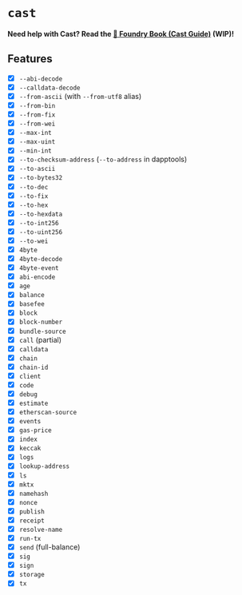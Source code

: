 # `cast`

**Need help with Cast? Read the [📖 Foundry Book (Cast Guide)][foundry-book-cast-guide] (WIP)!**

[foundry-book-cast-guide]: https://book.getfoundry.sh/cast/index.html

## Features

-   [x] `--abi-decode`
-   [x] `--calldata-decode`
-   [x] `--from-ascii` (with `--from-utf8` alias)
-   [x] `--from-bin`
-   [x] `--from-fix`
-   [x] `--from-wei`
-   [x] `--max-int`
-   [x] `--max-uint`
-   [x] `--min-int`
-   [x] `--to-checksum-address` (`--to-address` in dapptools)
-   [x] `--to-ascii`
-   [x] `--to-bytes32`
-   [x] `--to-dec`
-   [x] `--to-fix`
-   [x] `--to-hex`
-   [x] `--to-hexdata`
-   [x] `--to-int256`
-   [x] `--to-uint256`
-   [x] `--to-wei`
-   [x] `4byte`
-   [x] `4byte-decode`
-   [x] `4byte-event`
-   [x] `abi-encode`
-   [x] `age`
-   [x] `balance`
-   [x] `basefee`
-   [x] `block`
-   [x] `block-number`
-   [x] `bundle-source`
-   [x] `call` (partial)
-   [x] `calldata`
-   [x] `chain`
-   [x] `chain-id`
-   [x] `client`
-   [x] `code`
-   [x] `debug`
-   [x] `estimate`
-   [x] `etherscan-source`
-   [x] `events`
-   [x] `gas-price`
-   [x] `index`
-   [x] `keccak`
-   [x] `logs`
-   [x] `lookup-address`
-   [x] `ls`
-   [x] `mktx`
-   [x] `namehash`
-   [x] `nonce`
-   [x] `publish`
-   [x] `receipt`
-   [x] `resolve-name`
-   [x] `run-tx`
-   [x] `send` (full-balance)
-   [x] `sig`
-   [x] `sign`
-   [x] `storage`
-   [x] `tx`
